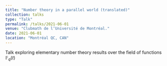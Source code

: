 ```yaml
---
title: "Number theory in a parallel world (translated)"
collection: talks
type: "Talk"
permalink: /talks/2021-06-01
venue: "Clubmath de l’Université de Montréal."
date: 2021-06-01
location: "Montréal QC, CAN"
---
```



Talk exploring elementary number theory results over the field of functions $\mathbb F_q (t)$
